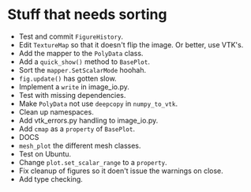 # Stuff that needs sorting

- Test and commit `FigureHistory`.
- Edit `TextureMap` so that it doesn't flip the image. Or better, use VTK's.
- Add the mapper to the `PolyData` class.
- Add a `quick_show()` method to `BasePlot`.
- Sort the `mapper.SetScalarMode` hoohah.
- `fig.update()` has gotten slow.
- Implement a `write` in image_io.py.
- Test with missing dependencies.
- Make `PolyData` not use  `deepcopy` in `numpy_to_vtk`.
- Clean up namespaces.
- Add vtk_errors.py handling to image_io.py.
- Add `cmap` as a `property` of `BasePlot`.
- DOCS
- `mesh_plot` the different mesh classes.
- Test on Ubuntu.
- Change `plot.set_scalar_range` to a `property`.
- Fix cleanup of figures so it doen't issue the warnings on close.
- Add type checking.

